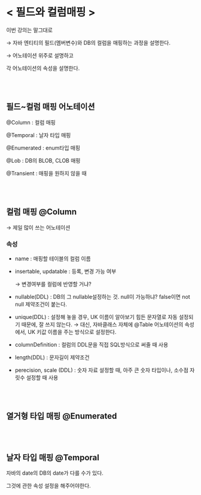# < 필드와 컬럼매핑 >

이번 강의는 말그대로

→ 자바 엔티티의 필드(멤버변수)와 DB의 컬럼을 매핑하는 과정을 설명한다.

→ 어노테이션 위주로 설명하고

각 어노테이션의 속성을 설명한다.


</br></br>

## 필드~컬럼 매핑 어노테이션

@Column :   컬럼 매핑

@Temporal :   날자 타입 매핑

@Enumerated :   enum타입 매핑

@Lob :  DB의 BLOB, CLOB 매핑

@Transient :   매핑을 원하지 않을 때


</br></br>

## 컬럼 매핑 @Column

→ 제일 많이 쓰는 어노테이션

### 속성

- name :   매핑할 테이블의 컬럼 이름
- insertable, updatable :   등록, 변경 가능 여부
    
    → 변경여부를 컬럼에 반영할 거냐? 
    
- nullable(DDL) :   DB의 그 nullable설정하는 것. null이 가능하냐? false이면 not null 제약조건이 붙는다.
- unique(DDL) :   설정해 놓을 경우, UK 이름이 알아보기 힘든 문자열로 자동 설정되기 때문에, 잘 쓰지 않는다. → 대신, 자바클래스 자체에 @Table 어노테이션의 속성에서, UK 키값 이름을 주는 방식으로 설정한다.
- columnDefinition :   컬럼의 DDL문을 직접 SQL방식으로 써줄 때 사용
- length(DDL) :    문자길이 제약조건
- perecision, scale (DDL) :     숫자 자료 설정할 때, 아주 큰 숫자 타입이나, 소수점 자릿수 설정할 때 사용

</br></br>


## 열거형 타입 매핑 @Enumerated


</br></br>

## 날자 타입 매핑 @Temporal

자바의 date의 DB의 date가 다를 수가 있다.

그것에 관한 속성 설정을 해주어야한다.

